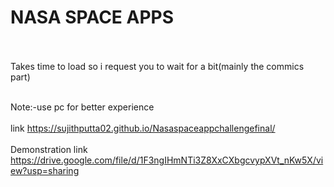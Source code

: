 # NASA SPACE APPS<br><br>
Takes time to load so i request you to wait for a bit(mainly the commics part)<br><br>

Note:-use pc for better experience<br><br>
link https://sujithputta02.github.io/Nasaspaceappchallengefinal/<br><br>
Demonstration link https://drive.google.com/file/d/1F3ngIHmNTi3Z8XxCXbgcvypXVt_nKw5X/view?usp=sharing
